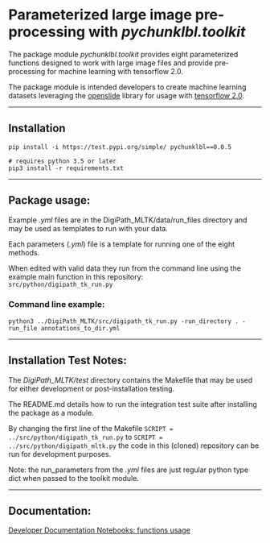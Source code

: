 # Parameterized large image pre-processing with _*pychunklbl.toolkit*_
The package module _*pychunklbl.toolkit*_ provides eight parameterized functions designed to work with large image files and provide pre-processing for machine learning with tensorflow 2.0.

The package module is intended developers to create machine learning datasets leveraging the [openslide](https://openslide.org/) library for usage with [tensorflow 2.0](https://www.tensorflow.org/).

****
## Installation
```
pip install -i https://test.pypi.org/simple/ pychunklbl==0.0.5

# requires python 3.5 or later
pip3 install -r requirements.txt
```

****
## Package usage:
Example *.yml* files are in the DigiPath_MLTK/data/run_files directory and may be used as templates to run with your data.

Each parameters (*.yml*) file is a template for running one of the eight methods. 

When edited with valid data they run from the command line using the example main function in this repository: <br>
`src/python/digipath_tk_run.py`

### Command line example:
```
python3 ../DigiPath_MLTK/src/digipath_tk_run.py -run_directory . -run_file annotations_to_dir.yml
```

****
## Installation Test Notes:
The *DigiPath_MLTK/test* directory contains the Makefile that may be used for either development or post-installation testing.

The README.md details how to run the integration test suite after installing the package as a module.

By changing the first line of the Makefile `SCRIPT = ../src/python/digipath_tk_run.py` to `SCRIPT = ../src/python/digipath_mltk.py` the code in this (cloned) repository can be run for development purposes.

Note: the run_parameters from the *.yml* files are just regular python type dict when passed to the toolkit module.

****
## Documentation:
[Developer Documentation Notebooks: functions usage](https://ncsa.github.io/DigiPath_MLTK/) <br>
